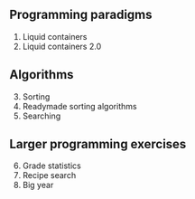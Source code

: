 ## Programming paradigms
  1. Liquid containers
  2. Liquid containers 2.0

## Algorithms
  3. Sorting
  4. Readymade sorting algorithms
  5. Searching

## Larger programming exercises
  6. Grade statistics
  7. Recipe search
  8. Big year
